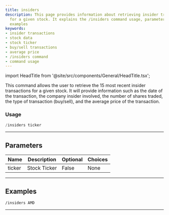 ```yaml
---
title: insiders
description: This page provides information about retrieving insider transactions
  for a given stock. It explains the /insiders command usage, parameters and provides
  examples
keywords:
- insider transactions
- stock data
- stock ticker
- buy/sell transactions
- average price
- /insiders command
- command usage
---
```


import HeadTitle from '@site/src/components/General/HeadTitle.tsx';

<HeadTitle title="duediligence: insiders - Telegram Reference | OpenBB Bot Docs" />

This command allows the user to retrieve the 15 most recent insider transactions for a given stock. It will provide information such as the date of the transaction, the company insider involved, the number of shares traded, the type of transaction (buy/sell), and the average price of the transaction.

### Usage

```python wordwrap
/insiders ticker
```

---

## Parameters

| Name | Description | Optional | Choices |
| ---- | ----------- | -------- | ------- |
| ticker | Stock Ticker | False | None |


---

## Examples

```
/insiders AMD
```

---
